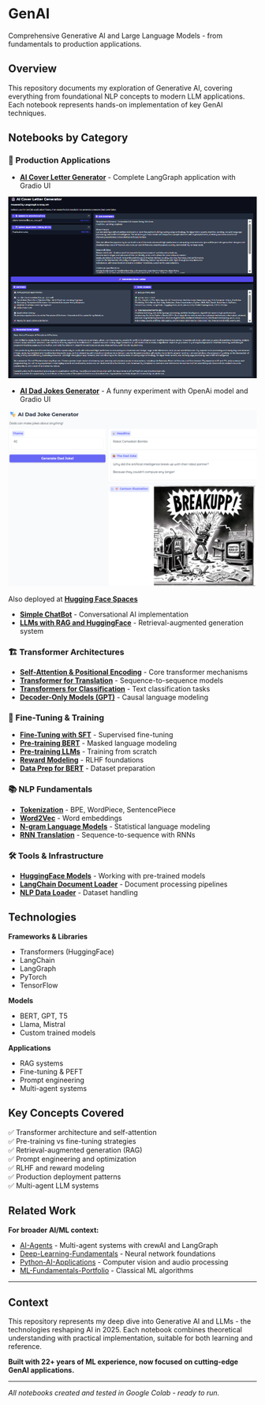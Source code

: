 # GenAI

Comprehensive Generative AI and Large Language Models - from fundamentals to production applications.

## Overview

This repository documents my exploration of Generative AI, covering everything from foundational NLP concepts to modern LLM applications. Each notebook represents hands-on implementation of key GenAI techniques.

## Notebooks by Category

### 🎯 Production Applications
- **[AI Cover Letter Generator](notebooks/CoverLetter_AI_LangGraph_v005.ipynb)** - Complete LangGraph application with Gradio UI

![Screenshot](notebooks/Screenshot.png)

- **[AI Dad Jokes Generator](notebooks/Dad_Joke_Generator.ipynb)** - A funny experiment with OpenAi model and Gradio UI

![Screenshot](notebooks/Screenshot_DadJoke.png)

Also deployed at **[Hugging Face Spaces](https://huggingface.co/spaces/PricoTu/dad-joke-generator)** 

- **[Simple ChatBot](notebooks/SimpleChatBot.ipynb)** - Conversational AI implementation
- **[LLMs with RAG and HuggingFace](notebooks/LLMs_RAGandHuggingFace.ipynb)** - Retrieval-augmented generation system

### 🏗️ Transformer Architectures
- **[Self-Attention & Positional Encoding](notebooks/SelfAttention_PositionalEncoding.ipynb)** - Core transformer mechanisms
- **[Transformer for Translation](notebooks/Transformer_for_Translation.ipynb)** - Sequence-to-sequence models
- **[Transformers for Classification](notebooks/Transformers_for_Classification.ipynb)** - Text classification tasks
- **[Decoder-Only Models (GPT)](notebooks/Decoder_Causal_LM_GPT.ipynb)** - Causal language modeling

### 🔧 Fine-Tuning & Training
- **[Fine-Tuning with SFT](notebooks/Fine_Tuning_SFTTransformers.ipynb)** - Supervised fine-tuning
- **[Pre-training BERT](notebooks/PreTrainingBERT.ipynb)** - Masked language modeling
- **[Pre-training LLMs](notebooks/PretrainingLLMs_HuggingFace.ipynb)** - Training from scratch
- **[Reward Modeling](notebooks/Reward_Modeling.ipynb)** - RLHF foundations
- **[Data Prep for BERT](notebooks/DataPrep_for_BERT.ipynb)** - Dataset preparation

### 📚 NLP Fundamentals
- **[Tokenization](notebooks/Tokenization.ipynb)** - BPE, WordPiece, SentencePiece
- **[Word2Vec](notebooks/Word2Vec.ipynb)** - Word embeddings
- **[N-gram Language Models](notebooks/Language_Modelling_With_N_Gram_Analysis.ipynb)** - Statistical language modeling
- **[RNN Translation](notebooks/S_to_S_RNN_Translation.ipynb)** - Sequence-to-sequence with RNNs

### 🛠️ Tools & Infrastructure
- **[HuggingFace Models](notebooks/ModelsWithHuggingFace.ipynb)** - Working with pre-trained models
- **[LangChain Document Loader](notebooks/LangChain_Document_Loader.ipynb)** - Document processing pipelines
- **[NLP Data Loader](notebooks/NLP_DataLoader.ipynb)** - Dataset handling

## Technologies

**Frameworks & Libraries**
- Transformers (HuggingFace)
- LangChain
- LangGraph
- PyTorch
- TensorFlow

**Models**
- BERT, GPT, T5
- Llama, Mistral
- Custom trained models

**Applications**
- RAG systems
- Fine-tuning & PEFT
- Prompt engineering
- Multi-agent systems

## Key Concepts Covered

✅ Transformer architecture and self-attention  
✅ Pre-training vs fine-tuning strategies  
✅ Retrieval-augmented generation (RAG)  
✅ Prompt engineering and optimization  
✅ RLHF and reward modeling  
✅ Production deployment patterns  
✅ Multi-agent LLM systems  

## Related Work

**For broader AI/ML context:**
- [AI-Agents](https://github.com/ElsonFilho/AI-Agents) - Multi-agent systems with crewAI and LangGraph
- [Deep-Learning-Fundamentals](https://github.com/ElsonFilho/Deep-Learning-Fundamentals) - Neural network foundations
- [Python-AI-Applications](https://github.com/ElsonFilho/Python-AI-Applications) - Computer vision and audio processing
- [ML-Fundamentals-Portfolio](https://github.com/ElsonFilho/Python-Machine-Learning-Complete-Guide) - Classical ML algorithms

---

## Context

This repository represents my deep dive into Generative AI and LLMs - the technologies reshaping AI in 2025. Each notebook combines theoretical understanding with practical implementation, suitable for both learning and reference.

**Built with 22+ years of ML experience, now focused on cutting-edge GenAI applications.**

---

*All notebooks created and tested in Google Colab - ready to run.*
